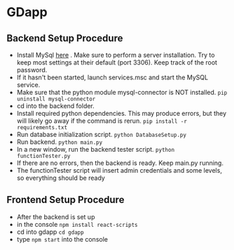 # GDapp

## Backend Setup Procedure
- Install MySql [here](https://dev.mysql.com/downloads/installer/) . Make sure to perform a server installation. Try to keep most settings at their default (port 3306). Keep track of the root password.
- If it hasn't been started, launch services.msc and start the MySQL service.
- Make sure that the python module mysql-connector is NOT installed.
```pip uninstall mysql-connector```
- cd into the backend folder.
- Install required python dependencies. This may produce errors, but they will likely go away if the command is rerun.
```pip install -r requirements.txt```
- Run database initialization script.
```python DatabaseSetup.py```
- Run backend.
```python main.py```
- In a new window, run the backend tester script.
```python functionTester.py```
- If there are no errors, then the backend is ready. Keep main.py running.
- The functionTester script will insert admin credentials and some levels, so everything should be ready

## Frontend Setup Procedure
- After the backend is set up
- in the console ```npm install react-scripts```
- cd into gdapp ```cd gdapp```
- type ```npm start``` into the console

